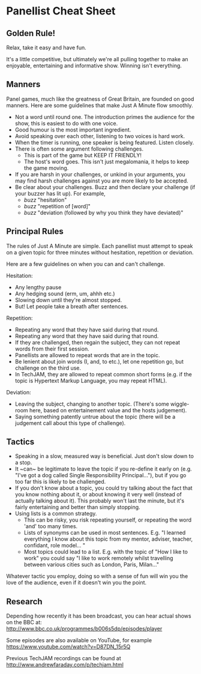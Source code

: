 Panellist Cheat Sheet
=====================

Golden Rule!
------------

Relax, take it easy and have fun.

It's a little competitive, but ultimately we're all pulling together to make an
enjoyable, entertaining and informative show. Winning isn't everything.

Manners
-------

Panel games, much like the greatness of Great Britain, are founded on
good manners. Here are some guidelines that make Just A Minute flow smoothly.

* Not a word until round one. The introduction primes the audience for the show, this is easiest to do with one voice.
* Good humour is the most important ingredient.
* Avoid speaking over each other, listening to two voices is hard work.
* When the timer is running, one speaker is being featured. Listen closely.
* There is often some argument following challenges.
  * This is part of the game but KEEP IT FRIENDLY!
  * The host's word goes. This isn't just megalomania, it helps to keep the game moving.
* If you are harsh in your challenges, or unkind in your arguments, you may find harsh challenges against you are more likely to be accepted.
* Be clear about your challenges. Buzz and then declare your challenge (if your buzzer has lit up). For example,
  * *buzz* "hesitation"
  * *buzz* "repetition of [word]"
  * *buzz* "deviation (followed by why you think they have deviated)"

Principal Rules
---------------

The rules of Just A Minute are simple. Each panellist must attempt to
speak on a given topic for three minutes without hesitation,
repetition or deviation.

Here are a few guidelines on when you can and can't challenge.

Hesitation:

* Any lengthy pause
* Any hedging sound (erm, um, ahhh etc.)
* Slowing down until they're almost stopped.
* But! Let people take a breath after sentences.

Repetition:

* Repeating any word that they have said during that round.
* Repeating any word that they have said during that round.
* If they are challenged, then regain the subject, they can not repeat words from their first session.
* Panellists are allowed to repeat words that are in the topic.
* Be lenient about join words (I, and, to etc.), let one repetition go, but challenge on the third use.
* In TechJAM, they are allowed to repeat common short forms (e.g. if the topic is Hypertext Markup Language, you may repeat HTML).

Deviation:

* Leaving the subject, changing to another topic. (There's some wiggle-room here, based on entertainement value and the hosts judgement).
* Saying something patently untrue about the topic (there will be a judgement call about this type of challenge).

Tactics
-------

* Speaking in a slow, measured way is beneficial. Just don't slow down to a stop.
* It ~can~ be legitimate to leave the topic if you re-define it early on (e.g. "I've got a dog called Single Responsibility Principal..."), but if you go too far this is likely to be challenged.
* If you don't know about a topic, you could try talking about the fact that you know nothing about it, or about knowing it very well (instead of actually talking about it). This probably won't last the minute, but it's fairly entertaining and better than simply stopping.
* Using lists is a common strategy.
  * This can be risky, you risk repeating yourself, or repeating the word 'and' too many times.
  * Lists of synonyms can be used in most sentences. E.g. "I learned everything I know about this topic from my mentor, adviser, teacher, confidant, role model... "
  * Most topics could lead to a list. E.g. with the topic of "How I like to work" you could say "I like to work remotely whilst travelling between various cities such as London, Paris, Milan..."

Whatever tactic you employ, doing so with a sense of fun will win you
the love of the audience, even if it doesn't win you the point.

Research
--------

Depending how recently it has been broadcast, you can hear actual shows on the BBC at: http://www.bbc.co.uk/programmes/b006s5dp/episodes/player

Some episodes are also available on YouTube, for example https://www.youtube.com/watch?v=D87DN_15r5Q

Previous TechJAM recordings can be found at http://www.andrewfaraday.com/p/techjam.html
